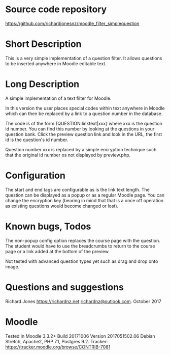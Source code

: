 Source code repository
=====================
https://github.com/richardjonesnz/moodle_filter_simplequestion

Short Description
=================
This is a very simple implementation of a question filter. It allows questions to be
inserted anywhere in Moodle editable text.

Long Description
===============
A simple implementation of a text filter for Moodle. 

In this version the user places special codes within text anywhere in Moodle which 
can then be replaced by a link to a question number in the database.  

The code is of the form {QUESTION:linktext|xxx} where xxx is the question id number.  You
can find this number by looking at the questions in your question bank. Click the preview
question link and look in the URL, the first id is the question's id number. 

Question number xxx is replaced by a simple encryption technique such that 
the original id number os not displayed by preview.php.

Configuration
=============
The start and end tags are configurable as is the link text length.
The question can be displayed as a popup or as a regular Moodle page.
You can change the encryption key (bearing in mind that that is a once off operation as existing questions would become changed or lost).

Known bugs, Todos
==========
The non-popup config option replaces the course page with the question.  The student would have to use the breadcrumbs to return to the course page or a link added at the bottom of the preview.

Not tested with advanced question types yet such as drag and drop onto image.

Questions and suggestions
=========================
Richard Jones https://richardnz.net richardnz@outlook.com.
October 2017

Moodle
======
Tested in Moodle 3.3.2+ Build 20171006 Version 2017051502.06
Debian Stretch, Apache2, PHP 7.1, Postgres 9.2.
Tracker: https://tracker.moodle.org/browse/CONTRIB-7081
